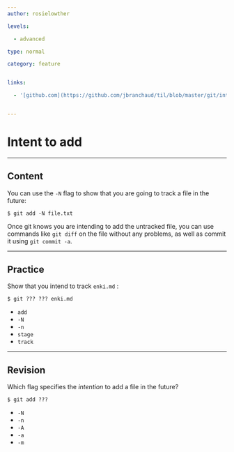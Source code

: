 ```yaml
---
author: rosielowther

levels:

  - advanced

type: normal

category: feature


links:

  - '[github.com](https://github.com/jbranchaud/til/blob/master/git/intent-to-add.md){website}'


---
```


# Intent to add

---
## Content

You can use the `-N` flag to show that you are going to track a file in the future:
```
$ git add -N file.txt 
```
Once git knows you are intending to add the untracked file, you can use commands like `git diff` on the file without any problems, as well as commit it using `git commit -a`.

---
## Practice

Show that you intend to track `enki.md` :
```
$ git ??? ??? enki.md
```

* `add`
* `-N`
* `-n`
* `stage`
* `track`

---
## Revision

Which flag specifies the *intention* to add a file in the future?
```
$ git add ???
```

* `-N`
* `-n`
* `-A`
* `-a`
* `-m`

